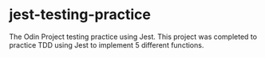 # jest-testing-practice
The Odin Project testing practice using Jest. This project was completed to practice TDD using Jest to implement 5 different functions.
